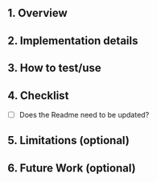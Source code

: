 ## 1. Overview

<!-- What are you changing, removing, or adding in this review? -->

## 2. Implementation details

<!-- Describe the implementation (highlights only) as well as design rationale. -->

## 3. How to test/use

<!-- How can people test/use this? -->

## 4. Checklist

<!-- Checklist for PR author(s). -->

- [ ] Does the Readme need to be updated?

## 5. Limitations (optional)

<!-- Describe any limitation of the capabilities listed in the Overview section. -->

## 6. Future Work (optional)

<!-- Describe follow up work, if any. -->